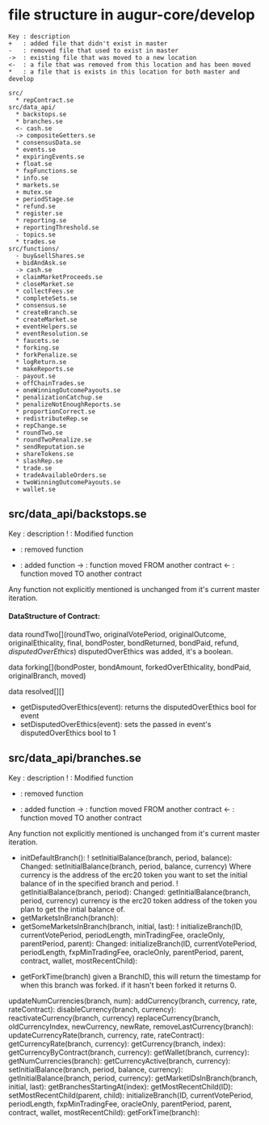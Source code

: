 # file structure in augur-core/develop
```
Key : description
+   : added file that didn't exist in master
-   : removed file that used to exist in master
->  : existing file that was moved to a new location
<-  : a file that was removed from this location and has been moved
*   : a file that is exists in this location for both master and develop
```
```
src/
  * repContract.se
src/data_api/
  * backstops.se
  * branches.se
  <- cash.se
  -> compositeGetters.se
  * consensusData.se
  * events.se
  * expiringEvents.se
  + float.se
  * fxpFunctions.se
  * info.se
  * markets.se
  + mutex.se
  + periodStage.se
  * refund.se
  * register.se
  * reporting.se
  + reportingThreshold.se
  - topics.se
  * trades.se
src/functions/
  - buy&sellShares.se
  + bidAndAsk.se
  -> cash.se
  + claimMarketProceeds.se
  * closeMarket.se
  * collectFees.se
  * completeSets.se
  * consensus.se
  * createBranch.se
  * createMarket.se
  + eventHelpers.se
  * eventResolution.se
  * faucets.se
  * forking.se
  * forkPenalize.se
  * logReturn.se
  * makeReports.se
  - payout.se
  + offChainTrades.se
  + oneWinningOutcomePayouts.se
  * penalizationCatchup.se
  * penalizeNotEnoughReports.se
  * proportionCorrect.se
  + redistributeRep.se
  + repChange.se
  * roundTwo.se
  * roundTwoPenalize.se
  * sendReputation.se
  + shareTokens.se
  * slashRep.se
  * trade.se
  + tradeAvailableOrders.se
  + twoWinningOutcomePayouts.se
  + wallet.se
```

## src/data_api/backstops.se
Key : description
!   : Modified function
-   : removed function
+   : added function
->  : function moved FROM another contract
<-  : function moved TO another contract

Any function not explicitly mentioned is unchanged from it's current master iteration.

#### DataStructure of Contract:
data roundTwo[](roundTwo, originalVotePeriod, originalOutcome, originalEthicality, final, bondPoster, bondReturned, bondPaid, refund,  
*disputedOverEthics*)
  disputedOverEthics was added, it's a boolean.

data forking[](bondPoster, bondAmount, forkedOverEthicality, bondPaid, originalBranch, moved)

data resolved[][]

+ getDisputedOverEthics(event):
    returns the disputedOverEthics bool for event
+ setDisputedOverEthics(event):
    sets the passed in event's disputedOverEthics bool to 1

## src/data_api/branches.se
Key : description
!   : Modified function
-   : removed function
+   : added function
->  : function moved FROM another contract
<-  : function moved TO another contract

Any function not explicitly mentioned is unchanged from it's current master iteration.

- initDefaultBranch():
! setInitialBalance(branch, period, balance):
  Changed: setInitialBalance(branch, period, balance, currency) Where currency is the address of the erc20 token you want to set the initial balance of in the specified branch and period.
! getInitialBalance(branch, period):
  Changed: getInitialBalance(branch, period, currency)
    currency is the erc20 token address of the token you plan to get the intial balance of.
- getMarketsInBranch(branch):
- getSomeMarketsInBranch(branch, initial, last):
! initializeBranch(ID, currentVotePeriod, periodLength, minTradingFee, oracleOnly, parentPeriod, parent):
  Changed: initializeBranch(ID, currentVotePeriod, periodLength, fxpMinTradingFee, oracleOnly, parentPeriod, parent, contract, wallet, mostRecentChild):

+ getForkTime(branch)
    given a BranchID, this will return the timestamp for when this branch was forked. if it hasn't been forked it returns 0.

updateNumCurrencies(branch, num):
addCurrency(branch, currency, rate, rateContract):
disableCurrency(branch, currency):
reactivateCurrency(branch, currency)
replaceCurrency(branch, oldCurrencyIndex, newCurrency, newRate,
removeLastCurrency(branch):
updateCurrencyRate(branch, currency, rate, rateContract):
getCurrencyRate(branch, currency):
getCurrency(branch, index):
getCurrencyByContract(branch, currency):
getWallet(branch, currency):
getNumCurrencies(branch):
getCurrencyActive(branch, currency):
setInitialBalance(branch, period, balance, currency):
getInitialBalance(branch, period, currency):
getMarketIDsInBranch(branch, initial, last):
getBranchesStartingAt(index):
getMostRecentChild(ID):
setMostRecentChild(parent, child):
initializeBranch(ID, currentVotePeriod, periodLength, fxpMinTradingFee, oracleOnly, parentPeriod, parent, contract, wallet, mostRecentChild):
getForkTime(branch):
